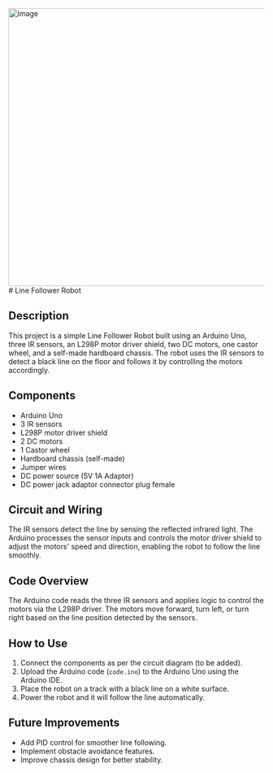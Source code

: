 <img width="546" height="547" alt="image" src="https://github.com/user-attachments/assets/84e053e7-34e9-418e-ba10-f8da5fc59709" /># Line Follower Robot

## Description
This project is a simple Line Follower Robot built using an Arduino Uno, three IR sensors, an L298P motor driver shield, two DC motors, one castor wheel, and a self-made hardboard chassis. The robot uses the IR sensors to detect a black line on the floor and follows it by controlling the motors accordingly.

## Components
- Arduino Uno
- 3 IR sensors
- L298P motor driver shield
- 2 DC motors
- 1 Castor wheel
- Hardboard chassis (self-made)
- Jumper wires
- DC power source (5V 1A Adaptor)
- DC power jack adaptor connector plug female

## Circuit and Wiring
The IR sensors detect the line by sensing the reflected infrared light. The Arduino processes the sensor inputs and controls the motor driver shield to adjust the motors' speed and direction, enabling the robot to follow the line smoothly.

## Code Overview
The Arduino code reads the three IR sensors and applies logic to control the motors via the L298P driver. The motors move forward, turn left, or turn right based on the line position detected by the sensors.

## How to Use
1. Connect the components as per the circuit diagram (to be added).
2. Upload the Arduino code (`code.ino`) to the Arduino Uno using the Arduino IDE.
3. Place the robot on a track with a black line on a white surface.
4. Power the robot and it will follow the line automatically.

## Future Improvements
- Add PID control for smoother line following.
- Implement obstacle avoidance features.
- Improve chassis design for better stability.
